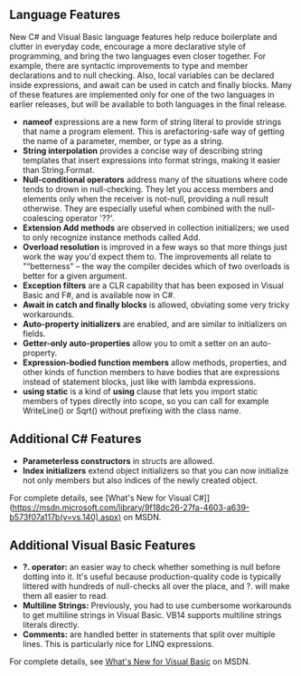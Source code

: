 <properties
    pageTitle="C# and Visual Basic"
    description="Visual Studio 2015 ships new language features for C#6 and Visual Basic 14."
    slug="languages_csvb"
    order="500"    
    keywords="visual studio, vs2015, vs, visualstudio, languages, C#, VB, visual basic"
/>

## Language Features

New C# and Visual Basic language features help reduce boilerplate and clutter in everyday code, encourage a more declarative style of programming, and bring the two languages even closer together. For example, there are syntactic improvements to type and member declarations and to null checking. Also, local variables can be declared inside expressions, and await can be used in catch and finally blocks. Many of these features are implemented only for one of the two languages in earlier releases, but will be available to both languages in the final release.

- **nameof** expressions are a new form of string literal to provide strings that name a program element. This is arefactoring-safe way of getting the name of a parameter, member, or type as a string.
- **String interpolation** provides a concise way of describing string templates that insert expressions into format strings, making it easier than String.Format.
- **Null-conditional operators** address many of the situations where code tends to drown in null-checking. They let you access members and elements only when the receiver is not-null, providing a null result otherwise. They are especially useful when combined with the null-coalescing operator '??'.
- **Extension Add methods** are observed in collection initializers; we used to only recognize instance methods called Add.
- **Overload resolution** is improved in a few ways so that more things just work the way you'd expect them to. The improvements all relate to "“betterness" – the way the compiler decides which of two overloads is better for a given argument.
- **Exception filters** are a CLR capability that has been exposed in Visual Basic and F#, and is available now in C#.
- **Await in catch and finally blocks** is allowed, obviating some very tricky workarounds.
- **Auto-property initializers** are enabled, and are similar to initializers on fields.
- **Getter-only auto-properties** allow you to omit a setter on an auto-property.
- **Expression-bodied function members** allow methods, properties, and other kinds of function members to have bodies that are expressions instead of statement blocks, just like with lambda expressions.
- **using static** is a kind of **using** clause that lets you import static members of types directly into scope, so you can call for example WriteLine() or Sqrt() without prefixing with the class name.


## Additional C# Features

- **Parameterless constructors** in structs are allowed.
- **Index initializers** extend object initializers so that you can now initialize not only members but also indices of the newly created object.

For complete details, see [What's New for Visual C#]](https://msdn.microsoft.com/library/9f18dc26-27fa-4603-a639-b573f07a117b(v=vs.140).aspx) on MSDN.


## Additional Visual Basic Features

- **?. operator:** an easier way to check whether something is null before dotting into it. It's useful because production-quality code is typically littered with hundreds of null-checks all over the place, and ?. will make them all easier to read.
- **Multiline Strings:** Previously, you had to use cumbersome workarounds to get multiline strings in Visual Basic. VB14 supports multiline strings literals directly.
- **Comments:** are handled better in statements that split over multiple lines. This is particularly nice for LINQ expressions. 

For complete details, see [What's New for Visual Basic](https://msdn.microsoft.com/library/d7e97396-7f42-4873-a81c-4ebcc4b6ca02(v=vs.140).aspx) on MSDN.

